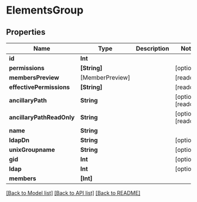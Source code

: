 # ElementsGroup

## Properties

Name | Type | Description | Notes
------------ | ------------- | ------------- | -------------
**id** | **Int** |  | 
**permissions** | **[String]** |  | [optional] 
**membersPreview** | [MemberPreview] |  | [readonly] 
**effectivePermissions** | **[String]** |  | [readonly] 
**ancillaryPath** | **String** |  | [optional] [readonly] 
**ancillaryPathReadOnly** | **String** |  | [optional] [readonly] 
**name** | **String** |  | 
**ldapDn** | **String** |  | [optional] 
**unixGroupname** | **String** |  | [optional] 
**gid** | **Int** |  | [optional] 
**ldap** | **Int** |  | [optional] 
**members** | **[Int]** |  | 

[[Back to Model list]](../#documentation-for-models) [[Back to API list]](../#documentation-for-api-endpoints) [[Back to README]](../)


